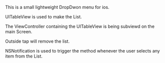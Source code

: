 This is a small lightweight DropDwon menu for ios.

UITableView is used to make the List.

The ViewController containing the UITableView is being subviewd on the main Screen.

Outside tap will remove the list.

NSNotification is used to trigger the method whenever the user selects any item from the List.
